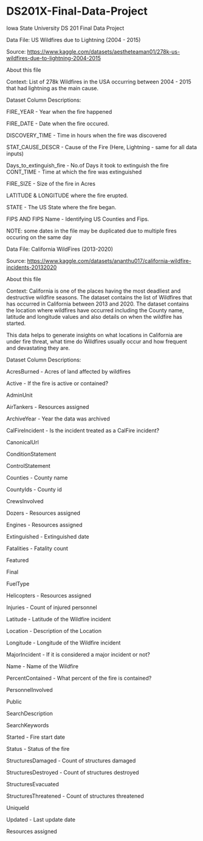 # DS201X-Final-Data-Project
Iowa State University DS 201 Final Data Project

Data File: 
US Wildfires due to Lightning (2004 - 2015)

Source:
https://www.kaggle.com/datasets/aestheteaman01/278k-us-wildfires-due-to-lightning-2004-2015 


About this file


Context:
List of 278k Wildfires in the USA occurring between 2004 - 2015 that had lightning as the main cause.


Dataset Column Descriptions:

FIRE_YEAR - Year when the fire happened

FIRE_DATE - Date when the fire occured.

DISCOVERY_TIME - Time in hours when the fire was discovered

STAT_CAUSE_DESCR - Cause of the Fire (Here, Lightning - same for all data inputs)

Days_to_extinguish_fire - No.of Days it took to extinguish the fire
CONT_TIME - Time at which the fire was extinguished

FIRE_SIZE - Size of the fire in Acres

LATITUDE & LONGITUDE where the fire erupted.

STATE - The US State where the fire began.

FIPS AND FIPS Name - Identifying US Counties and Fips.


NOTE: some dates in the file may be duplicated due to multiple fires occuring on the same day



Data File: 
California WildFires (2013-2020)

Source:
https://www.kaggle.com/datasets/ananthu017/california-wildfire-incidents-20132020

About this file


Context:
California is one of the places having the most deadliest and destructive wildfire seasons. The dataset contains the list of Wildfires that has occurred in California between 2013 and 2020. The dataset contains the location where wildfires have occurred including the County name, latitude and longitude values and also details on when the wildfire has started.

This data helps to generate insights on what locations in California are under fire threat, what time do Wildfires usually occur and how frequent and devastating they are.

Dataset Column Descriptions:

AcresBurned - Acres of land affected by wildfires

Active - If the fire is active or contained?

AdminUnit

AirTankers - Resources assigned

ArchiveYear - Year the data was archived

CalFireIncident - Is the incident treated as a CalFire incident?

CanonicalUrl

ConditionStatement

ControlStatement

Counties - County name

CountyIds - County id

CrewsInvolved

Dozers - Resources assigned

Engines - Resources assigned

Extinguished - Extinguished date

Fatalities - Fatality count

Featured

Final

FuelType

Helicopters - Resources assigned

Injuries - Count of injured personnel

Latitude - Latitude of the Wildfire incident

Location - Description of the Location

Longitude - Longitude of the Wildfire incident

MajorIncident - If it is considered a major incident or not?

Name - Name of the Wildfire

PercentContained - What percent of the fire is contained?

PersonnelInvolved

Public

SearchDescription

SearchKeywords

Started - Fire start date

Status - Status of the fire

StructuresDamaged - Count of structures damaged

StructuresDestroyed - Count of structures destroyed

StructuresEvacuated

StructuresThreatened - Count of structures threatened

UniqueId

Updated - Last update date

Resources assigned
